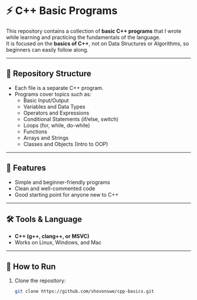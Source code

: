 # ⚡ C++ Basic Programs

This repository contains a collection of **basic C++ programs** that I wrote while learning and practicing the fundamentals of the language.  
It is focused on the **basics of C++**, not on Data Structures or Algorithms, so beginners can easily follow along.

---

## 📂 Repository Structure
- Each file is a separate C++ program.
- Programs cover topics such as:
  - Basic Input/Output
  - Variables and Data Types
  - Operators and Expressions
  - Conditional Statements (if/else, switch)
  - Loops (for, while, do-while)
  - Functions
  - Arrays and Strings
  - Classes and Objects (Intro to OOP)

---

## 🚀 Features
- Simple and beginner-friendly programs  
- Clean and well-commented code  
- Good starting point for anyone new to C++  

---

## 🛠️ Tools & Language
- **C++ (g++, clang++, or MSVC)**  
- Works on Linux, Windows, and Mac  

---

## 📖 How to Run
1. Clone the repository:
   ```bash
   git clone https://github.com/shovonswe/cpp-basics.git
